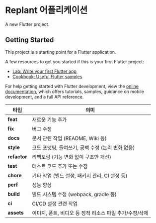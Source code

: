# Replant 어플리케이션

A new Flutter project.

## Getting Started

This project is a starting point for a Flutter application.

A few resources to get you started if this is your first Flutter project:

- [Lab: Write your first Flutter app](https://docs.flutter.dev/get-started/codelab)
- [Cookbook: Useful Flutter samples](https://docs.flutter.dev/cookbook)

For help getting started with Flutter development, view the
[online documentation](https://docs.flutter.dev/), which offers tutorials,
samples, guidance on mobile development, and a full API reference.

| 타입         | 의미                                                    |
| ------------ | ------------------------------------------------------- |
| **feat**     | 새로운 기능 추가                                        |
| **fix**      | 버그 수정                                               |
| **docs**     | 문서 관련 작업 (README, Wiki 등)                        |
| **style**    | 코드 포맷팅, 들여쓰기, 공백 수정 (논리 변화 없음)       |
| **refactor** | 리팩토링 (기능 변화 없이 구조만 개선)                   |
| **test**     | 테스트 코드 추가 또는 수정                              |
| **chore**    | 기타 작업 (빌드 설정, 패키지 관리, CI 설정 등)          |
| **perf**     | 성능 향상                                               |
| **build**    | 빌드 시스템 수정 (webpack, gradle 등)                   |
| **ci**       | CI/CD 설정 관련 작업                                    |
| **assets**   | 이미지, 폰트, 비디오 등 정적 리소스 파일 추가/수정/삭제 |
